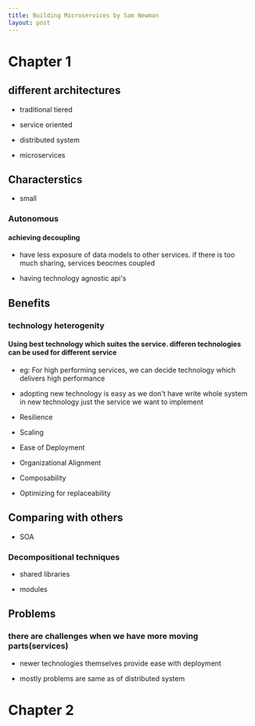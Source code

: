 ```yaml
---
title: Building Microservices by Sam Newman
layout: post
---
```

      

# Chapter 1  

## different architectures   

* traditional tiered   

* service oriented   

* distributed system   

* microservices   

## Characterstics   

* small   

### Autonomous   

#### achieving decoupling   

* have less exposure of data models to other services. if there is too much sharing, services beocmes coupled   

* having technology agnostic api's   

## Benefits   

### technology heterogenity   

#### Using best technology which suites the service. differen technologies can be used for different service   

* eg: For high performing services, we can decide technology which delivers high performance   

* adopting new technology is easy as we don't have write whole system in new technology just the service we want to implement   

* Resilience   

* Scaling   

* Ease of Deployment   

* Organizational Alignment   

* Composability   

* Optimizing for replaceability   

## Comparing with others   

* SOA   

### Decompositional techniques   

* shared libraries   

* modules   

## Problems   

### there are challenges when we have more moving parts(services)   

* newer technologies themselves provide ease with deployment   

* mostly problems are same as of distributed system   

# Chapter 2  

